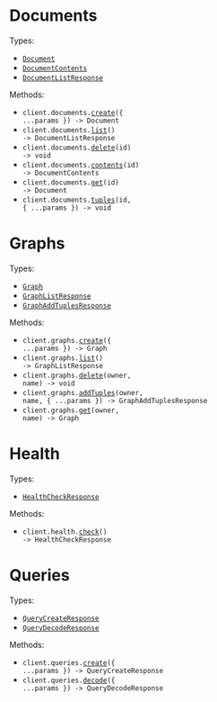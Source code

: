 # Documents

Types:

- <code><a href="./src/resources/documents.ts">Document</a></code>
- <code><a href="./src/resources/documents.ts">DocumentContents</a></code>
- <code><a href="./src/resources/documents.ts">DocumentListResponse</a></code>

Methods:

- <code title="post /documents">client.documents.<a href="./src/resources/documents.ts">create</a>({ ...params }) -> Document</code>
- <code title="get /documents">client.documents.<a href="./src/resources/documents.ts">list</a>() -> DocumentListResponse</code>
- <code title="delete /documents/{id}">client.documents.<a href="./src/resources/documents.ts">delete</a>(id) -> void</code>
- <code title="get /documents/{id}/contents">client.documents.<a href="./src/resources/documents.ts">contents</a>(id) -> DocumentContents</code>
- <code title="get /documents/{id}">client.documents.<a href="./src/resources/documents.ts">get</a>(id) -> Document</code>
- <code title="get /documents/{id}/tuples">client.documents.<a href="./src/resources/documents.ts">tuples</a>(id, { ...params }) -> void</code>

# Graphs

Types:

- <code><a href="./src/resources/graphs.ts">Graph</a></code>
- <code><a href="./src/resources/graphs.ts">GraphListResponse</a></code>
- <code><a href="./src/resources/graphs.ts">GraphAddTuplesResponse</a></code>

Methods:

- <code title="post /graphs">client.graphs.<a href="./src/resources/graphs.ts">create</a>({ ...params }) -> Graph</code>
- <code title="get /graphs">client.graphs.<a href="./src/resources/graphs.ts">list</a>() -> GraphListResponse</code>
- <code title="delete /graphs/{owner}/{name}">client.graphs.<a href="./src/resources/graphs.ts">delete</a>(owner, name) -> void</code>
- <code title="post /graphs/{owner}/{name}/tuples">client.graphs.<a href="./src/resources/graphs.ts">addTuples</a>(owner, name, { ...params }) -> GraphAddTuplesResponse</code>
- <code title="get /graphs/{owner}/{name}">client.graphs.<a href="./src/resources/graphs.ts">get</a>(owner, name) -> Graph</code>

# Health

Types:

- <code><a href="./src/resources/health.ts">HealthCheckResponse</a></code>

Methods:

- <code title="get /health">client.health.<a href="./src/resources/health.ts">check</a>() -> HealthCheckResponse</code>

# Queries

Types:

- <code><a href="./src/resources/queries.ts">QueryCreateResponse</a></code>
- <code><a href="./src/resources/queries.ts">QueryDecodeResponse</a></code>

Methods:

- <code title="post /query">client.queries.<a href="./src/resources/queries.ts">create</a>({ ...params }) -> QueryCreateResponse</code>
- <code title="post /queries/decode">client.queries.<a href="./src/resources/queries.ts">decode</a>({ ...params }) -> QueryDecodeResponse</code>
